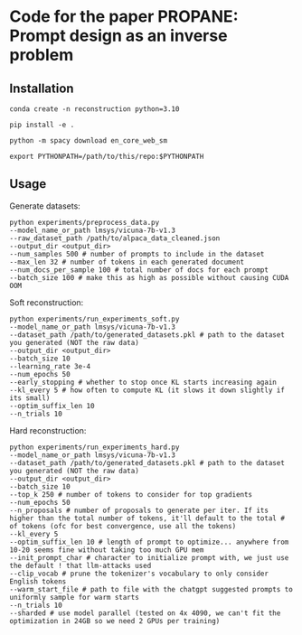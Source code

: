 # Code for the paper PROPANE: Prompt design as an inverse problem

## Installation
```conda create -n reconstruction python=3.10```

```pip install -e .```

```python -m spacy download en_core_web_sm```

```export PYTHONPATH=/path/to/this/repo:$PYTHONPATH```

## Usage
Generate datasets:
```
python experiments/preprocess_data.py
--model_name_or_path lmsys/vicuna-7b-v1.3
--raw_dataset_path /path/to/alpaca_data_cleaned.json
--output_dir <output_dir>
--num_samples 500 # number of prompts to include in the dataset
--max_len 32 # number of tokens in each generated document
--num_docs_per_sample 100 # total number of docs for each prompt
--batch_size 100 # make this as high as possible without causing CUDA OOM
```

Soft reconstruction:
```
python experiments/run_experiments_soft.py
--model_name_or_path lmsys/vicuna-7b-v1.3
--dataset_path /path/to/generated_datasets.pkl # path to the dataset you generated (NOT the raw data)
--output_dir <output_dir>
--batch_size 10
--learning_rate 3e-4
--num_epochs 50
--early_stopping # whether to stop once KL starts increasing again
--kl_every 5 # how often to compute KL (it slows it down slightly if its small)
--optim_suffix_len 10
--n_trials 10
```

Hard reconstruction:
```
python experiments/run_experiments_hard.py
--model_name_or_path lmsys/vicuna-7b-v1.3
--dataset_path /path/to/generated_datasets.pkl # path to the dataset you generated (NOT the raw data)
--output_dir <output_dir>
--batch_size 10
--top_k 250 # number of tokens to consider for top gradients
--num_epochs 50
--n_proposals # number of proposals to generate per iter. If its higher than the total number of tokens, it'll default to the total # of tokens (ofc for best convergence, use all the tokens)
--kl_every 5
--optim_suffix_len 10 # length of prompt to optimize... anywhere from 10-20 seems fine without taking too much GPU mem
--init_prompt_char # character to initialize prompt with, we just use the default ! that llm-attacks used
--clip_vocab # prune the tokenizer's vocabulary to only consider English tokens
--warm_start_file # path to file with the chatgpt suggested prompts to uniformly sample for warm starts
--n_trials 10
--sharded # use model parallel (tested on 4x 4090, we can't fit the optimization in 24GB so we need 2 GPUs per training)
```
